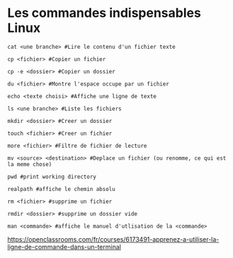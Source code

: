 # Les commandes indispensables Linux

`cat <une branche> #Lire le contenu d'un fichier texte`

`cp <fichier> #Copier un fichier`

`cp -e <dossier> #Copier un dossier`

`du <fichier> #Montre l'espace occupe par un fichier` 

`echo <texte choisi> #Affiche une ligne de texte`

`ls <une branche> #Liste les fichiers`

`mkdir <dossier> #Creer un dossier`

`touch <fichier> #Creer un fichier`

`more <fichier> #Filtre de fichier de lecture`

`mv <source> <destination> #Deplace un fichier (ou renomme, ce qui est la meme chose)`

`pwd #print working directory`

`realpath #affiche le chemin absolu`

`rm <fichier> #supprime un fichier`

`rmdir <dossier> #supprime un dossier vide`

`man <commande> #affiche le manuel d'utlisation de la <commande>`



https://openclassrooms.com/fr/courses/6173491-apprenez-a-utiliser-la-ligne-de-commande-dans-un-terminal
